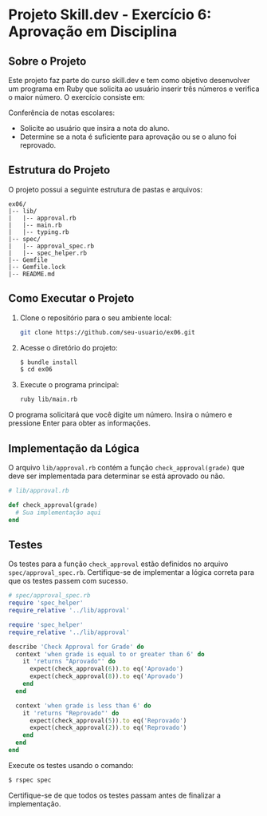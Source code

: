 # Projeto Skill.dev - Exercício 6: Aprovação em Disciplina

## Sobre o Projeto

Este projeto faz parte do curso skill.dev e tem como objetivo desenvolver um programa em Ruby que solicita ao usuário inserir três números e verifica o maior número. O exercício consiste em:

Conferência de notas escolares:

- Solicite ao usuário que insira a nota do aluno.
- Determine se a nota é suficiente para aprovação ou se o aluno foi reprovado.

## Estrutura do Projeto

O projeto possui a seguinte estrutura de pastas e arquivos:

```
ex06/
|-- lib/
|   |-- approval.rb
|   |-- main.rb
|   |-- typing.rb
|-- spec/
|   |-- approval_spec.rb
|   |-- spec_helper.rb
|-- Gemfile
|-- Gemfile.lock
|-- README.md
```

## Como Executar o Projeto

1. Clone o repositório para o seu ambiente local:

   ```bash
   git clone https://github.com/seu-usuario/ex06.git
   ```

2. Acesse o diretório do projeto:

   ```bash
   $ bundle install
   $ cd ex06
   ```

3. Execute o programa principal:

   ```bash
   ruby lib/main.rb
   ```

  O programa solicitará que você digite um número. Insira o número e pressione Enter para obter as informações.

## Implementação da Lógica

O arquivo `lib/approval.rb` contém a função `check_approval(grade)` que deve ser implementada para determinar se está aprovado ou não.

```ruby
# lib/approval.rb

def check_approval(grade)
  # Sua implementação aqui
end
```

## Testes

Os testes para a função `check_approval` estão definidos no arquivo `spec/approval_spec.rb`. Certifique-se de implementar a lógica correta para que os testes passem com sucesso.

```ruby
# spec/approval_spec.rb
require 'spec_helper'
require_relative '../lib/approval'

require 'spec_helper'
require_relative '../lib/approval'

describe 'Check Approval for Grade' do
  context 'when grade is equal to or greater than 6' do
    it 'returns "Aprovado"' do
      expect(check_approval(6)).to eq('Aprovado')
      expect(check_approval(8)).to eq('Aprovado')
    end
  end

  context 'when grade is less than 6' do
    it 'returns "Reprovado"' do
      expect(check_approval(5)).to eq('Reprovado')
      expect(check_approval(2)).to eq('Reprovado')
    end
  end
end

```

Execute os testes usando o comando:

```bash
$ rspec spec
```

Certifique-se de que todos os testes passam antes de finalizar a implementação.
